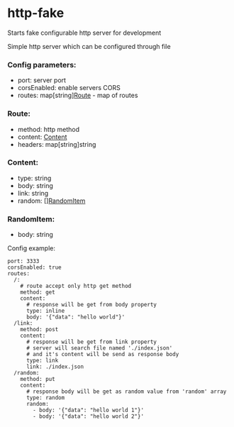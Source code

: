 # http-fake
Starts fake configurable http server for development

Simple http server which can be configured through file

### Config parameters:
- port: server port
- corsEnabled: enable servers CORS
- routes: map[string][Route](#Route) - map of routes 

### Route:
- method: http method
- content: [Content](#Content)
- headers: map[string]string

### Content:
- type: string
- body: string
- link: string
- random: [][RandomItem](#RandomItem)

### RandomItem:
- body: string

Config example:
```
port: 3333
corsEnabled: true
routes:
  /:
    # route accept only http get method
    method: get 
    content: 
      # response will be get from body property
      type: inline
      body: '{"data": "hello world"}'
  /link: 
    method: post
    content: 
      # response will be get from link property
      # server will search file named './index.json' 
      # and it's content will be send as response body
      type: link
      link: ./index.json 
  /random: 
    method: put
    content: 
      # response body will be get as random value from 'random' array
      type: random
      random:
        - body: '{"data": "hello world 1"}'
        - body: '{"data": "hello world 2"}'
```
